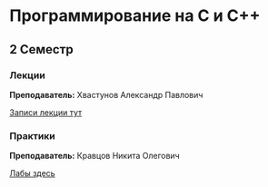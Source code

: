 # Программирование на С и С++

## 2 Семестр 
### Лекции

**Преподаватель:** Хвастунов Александр Павлович

[Записи лекции тут](https://www.youtube.com/playlist?list=PLm7YiIPwt88CyDpHgmhO0gRNSGaHXne9J)


### Практики 

**Преподаватель:** Кравцов Никита Олегович 

[Лабы здесь](https://drive.google.com/drive/folders/1jmmZsH7u3udkW3QCbpuSHM5DdE1D5TZW)
